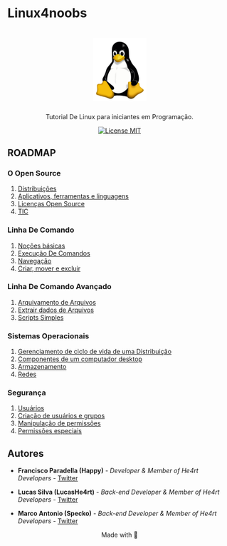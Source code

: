 # Linux4noobs

<h1 align="center">
  <img src="./images/Tux.svg" alt="tux" width="120">
</h1>

<p align="center">Tutorial De Linux para iniciantes em Programação.</p>

<p align="center">
  <a href="https://opensource.org/licenses/MIT">
    <img src="https://img.shields.io/badge/License-MIT-blue.svg" alt="License MIT">
  </a>
</p>

## ROADMAP

### O Open Source

  1. [Distribuições](/1-O%20Open%20Source/1-Distros.md)
  2. [Aplicativos, ferramentas e linguagens](/1-O%20Open%20Source/2-Aplicativos.md)
  3. [Licenças Open Source](1-O%20Open%20Source/3-Licenças.md)
  4. [TIC](/1-O%20Open%20Source/4-TIC.md)
  
### Linha De Comando
  
  1. [Noções básicas](/2-Linha%20De%20Comando/1-Básico.md)
  2. [Execução De Comandos](/2-Linha%20De%20Comando/2-Comandos.md)
  3. [Navegação](/2-Linha%20De%20Comando/3-Navegação.md)
  4. [Criar, mover e excluir](/2-Linha%20De%20Comando/4-Mover.md)
  
### Linha De Comando Avançado

 1. [Arquivamento de Arquivos](/3-Linha%20De%20Comando%20Avançado/1-Arquivamento.md)
 2. [Extrair dados de Arquivos](/3-Linha%20De%20Comando%20Avançado/2-Dados.md)
 3. [Scripts Simples](/3-Linha%20De%20Comando%20Avançado/3-ScriptsSimples.md)
  
### Sistemas Operacionais

  1. [Gerenciamento de ciclo de vida de uma Distribuição](/4-Sistemas%20Operacionais/1-CicloDeVida.md)
  2. [Componentes de um computador desktop](/4-Sistemas%20Operacionais/2-ComponentesDeUmComputador.md)
  3. [Armazenamento](/4-Sistemas%20Operacionais/3-Armazenamento.md)
  4. [Redes](/4-Sistemas%20Operacionais/4-Redes.md)
  
### Segurança

  1. [Usuários](/5-Segurança/1-Usuários.md)
  2. [Criação de usuários e grupos](/5-Segurança/2-Grupos.md)
  3. [Manipulação de permissões](/5-Segurança/3-Manipulação.md)
  4. [Permissões especiais](/5-Segurança/4-Permissões.md)

## Autores

* **Francisco Paradella (Happy)** -  *Developer & Member of He4rt Developers* - [Twitter](https://twitter.com/Pr1nceJS)

* **Lucas Silva (LucasHe4rt)** - *Back-end Developer & Member of He4rt Developers* - [Twitter](https://twitter.com/lucashe4rt)

* **Marco Antonio (Specko)** - *Back-end Developer & Member of He4rt Developers* - [Twitter](https://twitter.com/lolgamarco2)

<p align="center">Made with 💜</p>
